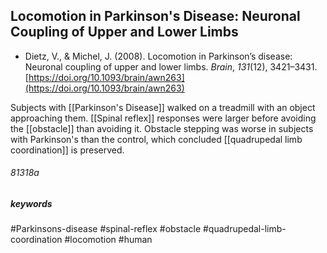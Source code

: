 ## Locomotion in Parkinson's Disease: Neuronal Coupling of Upper and Lower Limbs

+ Dietz, V., & Michel, J. (2008). Locomotion in Parkinson’s disease: Neuronal coupling of upper and lower limbs. _Brain_, _131_(12), 3421–3431. [https://doi.org/10.1093/brain/awn263](https://doi.org/10.1093/brain/awn263)

Subjects with [[Parkinson's Disease]] walked on a treadmill with an object approaching them. [[Spinal reflex]] responses were larger before avoiding the [[obstacle]] than avoiding it. Obstacle stepping was worse in subjects with Parkinson's than the control, which concluded [[quadrupedal limb coordination]] is preserved. 

###### 81318a

##### keywords
#Parkinsons-disease
#spinal-reflex
#obstacle
#quadrupedal-limb-coordination
#locomotion 
#human 

